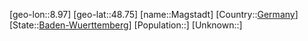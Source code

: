 ﻿---
location: [48.75,8.97]
type: City
tags:
- geo/City


SpocWebEntityId: 32216
isDeleted: false
confidential: public

---
[geo-lon::8.97]
[geo-lat::48.75]
[name::Magstadt]
[Country::[Germany](geo/Continent/Europe/Germany.md)]
[State::[Baden-Wuerttemberg](geo/Continent/Europe/Germany/Baden-Wuerttemberg.md)]
[Population::]
[Unknown::]

